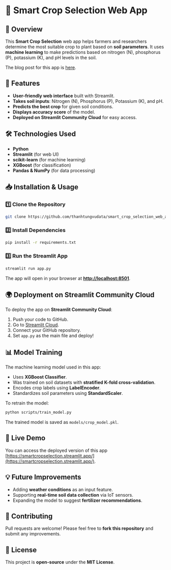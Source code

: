 # 🌱 Smart Crop Selection Web App

## 📌 Overview

This **Smart Crop Selection** web app helps farmers and researchers determine the most suitable crop to plant based on **soil parameters**. It uses **machine learning** to make predictions based on nitrogen (N), phosphorus (P), potassium (K), and pH levels in the soil.

The blog post for this app is [here](https://medium.com/@tungvu_37498/step-by-step-guide-to-building-a-smart-crop-selection-web-app-using-streamlit-d01db3665f8e).

## 🚀 Features

- **User-friendly web interface** built with Streamlit.
- **Takes soil inputs**: Nitrogen (N), Phosphorus (P), Potassium (K), and pH.
- **Predicts the best crop** for given soil conditions.
- **Displays accuracy score** of the model.
- **Deployed on Streamlit Community Cloud** for easy access.

## 🛠️ Technologies Used

- **Python**
- **Streamlit** (for web UI)
- **scikit-learn** (for machine learning)
- **XGBoost** (for classification)
- **Pandas & NumPy** (for data processing)

## 📥 Installation & Usage

### **1️⃣ Clone the Repository**

```bash
git clone https://github.com/thanhtungvudata/smart_crop_selection_web_app.git
```

### **2️⃣ Install Dependencies**

```bash
pip install -r requirements.txt
```

### **3️⃣ Run the Streamlit App**

```bash
streamlit run app.py
```

The app will open in your browser at **[http://localhost:8501](http://localhost:8501)**.

## 🌍 Deployment on Streamlit Community Cloud

To deploy the app on **Streamlit Community Cloud**:

1. Push your code to GitHub.
2. Go to [Streamlit Cloud](https://share.streamlit.io/).
3. Connect your GitHub repository.
4. Set `app.py` as the main file and deploy!

## 📊 Model Training

The machine learning model used in this app:

- Uses **XGBoost Classifier**.
- Was trained on soil datasets with **stratified K-fold cross-validation**.
- Encodes crop labels using **LabelEncoder**.
- Standardizes soil parameters using **StandardScaler**.

To retrain the model:

```bash
python scripts/train_model.py
```

The trained model is saved as `models/crop_model.pkl`.

## 🔗 Live Demo

You can access the deployed version of this app [https://smartcropselection.streamlit.app/](https://smartcropselection.streamlit.app/).

## 💡 Future Improvements

- Adding **weather conditions** as an input feature.
- Supporting **real-time soil data collection** via IoT sensors.
- Expanding the model to suggest **fertilizer recommendations**.

## 🤝 Contributing

Pull requests are welcome! Please feel free to **fork this repository** and submit any improvements.

## 📜 License

This project is **open-source** under the **MIT License**.

